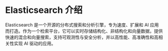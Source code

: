# Elasticsearch 介绍

Elasticsearch 是一个开源的分布式搜索和分析引擎，专为速度、扩展和 AI 应用而打造。作为一个检索平台，它可以实时存储结构化、非结构化和向量数据，提供快速的混合和向量搜索，支持可观测性与安全分析，并以高性能、高准确性和高相关性实现 AI 驱动的应用。